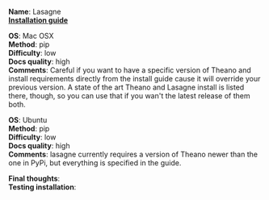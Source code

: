**Name**: Lasagne </br>
**[Installation guide](http://lasagne.readthedocs.io/en/latest/user/installation.html)**

**OS**: Mac OSX </br>
**Method**: pip </br>
**Difficulty**: low</br>
**Docs quality**: high </br>
**Comments**: Careful if you want to have a specific version of Theano and install requirements directly from the install guide cause it will override your previous version. A state of the art Theano and Lasagne install is listed there, though, so you can use that if you wan't the latest release of them both.

**OS**: Ubuntu </br>
**Method**: pip </br>
**Difficulty**: low</br>
**Docs quality**: high </br>
**Comments**: lasagne currently requires a version of Theano newer than the one in PyPi, but everything is specified in the guide. 

**Final thoughts**: </br>
**Testing installation**:
